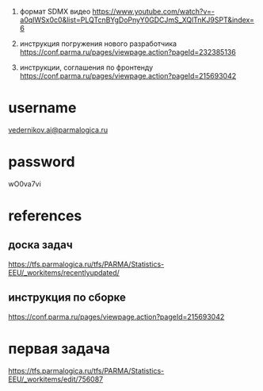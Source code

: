1. формат SDMX видео
   https://www.youtube.com/watch?v=-a0qIWSx0c0&list=PLQTcnBYgDoPnyY0GDCJmS_XQlTnKJ9SPT&index=6

2. инструкция погружения нового разработчика
   https://conf.parma.ru/pages/viewpage.action?pageId=232385136

3. инструкции, соглашения по фронтенду
   https://conf.parma.ru/pages/viewpage.action?pageId=215693042

# username

vedernikov.ai@parmalogica.ru

# password

wO0va7vi

# references

## доска задач

https://tfs.parmalogica.ru/tfs/PARMA/Statistics-EEU/_workitems/recentlyupdated/

## инструкция по сборке

https://conf.parma.ru/pages/viewpage.action?pageId=215693042

# первая задача

https://tfs.parmalogica.ru/tfs/PARMA/Statistics-EEU/_workitems/edit/756087
